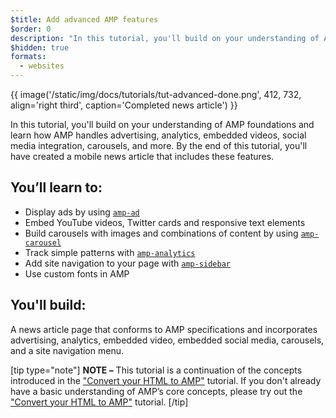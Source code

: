 ```yaml
---
$title: Add advanced AMP features
$order: 0
description: "In this tutorial, you'll build on your understanding of AMP foundations and learn how AMP handles advertising, analytics, embedded videos, social media integration, carousels, and more."
$hidden: true
formats:
  - websites
---
```


{{ image('/static/img/docs/tutorials/tut-advanced-done.png', 412, 732, align='right third', caption='Completed news article') }}

In this tutorial, you'll build on your understanding of AMP foundations and learn how AMP handles advertising, analytics, embedded videos, social media integration, carousels, and more. By the end of this tutorial, you'll have created a mobile news article that includes these features.

## You’ll learn to:

- Display ads by using [`amp-ad`](../../../../documentation/components/reference/amp-ad.md)
- Embed YouTube videos, Twitter cards and responsive text elements
- Build carousels with images and combinations of content by using [`amp-carousel`](../../../../documentation/components/reference/amp-carousel.md)
- Track simple patterns with [`amp-analytics`](../../../../documentation/components/reference/amp-analytics.md)
- Add site navigation to your page with [`amp-sidebar`](../../../../documentation/components/reference/amp-sidebar.md)
- Use custom fonts in AMP

## You'll build:

A news article page that conforms to AMP specifications and incorporates advertising, analytics, embedded video, embedded social media, carousels, and a site navigation menu.

[tip type="note"]
**NOTE –**  This tutorial is a continuation of the concepts introduced in the ["Convert your HTML to AMP"](../../../../documentation/guides-and-tutorials/start/converting/index.md) tutorial. If you don't already have a basic understanding of AMP’s core concepts, please try out the ["Convert your HTML to AMP"](../../../../documentation/guides-and-tutorials/start/converting/index.md) tutorial.
[/tip]
